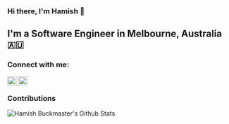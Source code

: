 ### Hi there, I'm Hamish 👋

## I'm a Software Engineer in Melbourne, Australia :australia:


### Connect with me:

[<img align="left" alt="Hamish Buckmaster | Twitter" width="22px" src="https://cdn.jsdelivr.net/npm/simple-icons@v3/icons/twitter.svg" />][twitter]
[<img align="left" alt="Hamish Buckmaster | LinkedIn" width="22px" src="https://cdn.jsdelivr.net/npm/simple-icons@v3/icons/linkedin.svg" />][linkedin]

<br />

### Contributions 
<a href="#">
  <img align="left" alt="Hamish Buckmaster's Github Stats" src="https://github-readme-stats.vercel.app/api?username=HamishBuckmaster&show_icons=true&hide_border=true&count_private=true" />
 </a>

[twitter]: https://twitter.com/HamishBuck
[linkedin]: https://www.linkedin.com/in/hamish-buckmaster-a4165212a/
<!--
**HamishBuckmaster/HamishBuckmaster** is a ✨ _special_ ✨ repository because its `README.md` (this file) appears on your GitHub profile.

Here are some ideas to get you started:

- 🔭 I’m currently working on ...
- 🌱 I’m currently learning ...
- 👯 I’m looking to collaborate on ...
- 🤔 I’m looking for help with ...
- 💬 Ask me about ...
- 📫 How to reach me: ...
- 😄 Pronouns: ...
- ⚡ Fun fact: ...
-->
